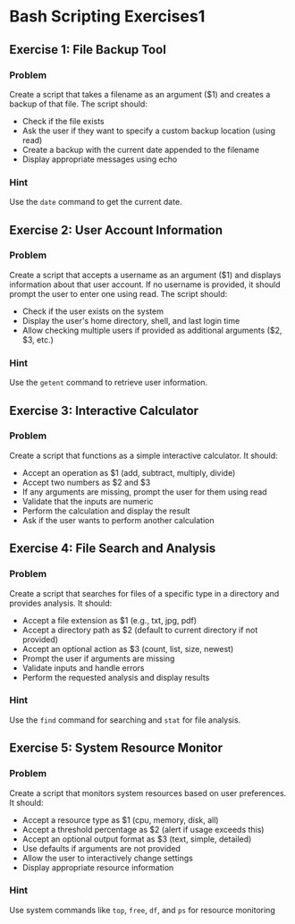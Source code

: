 # Bash Scripting Exercises1

## Exercise 1: File Backup Tool

### Problem
Create a script that takes a filename as an argument ($1) and creates a backup of that file. The script should:
- Check if the file exists
- Ask the user if they want to specify a custom backup location (using read)
- Create a backup with the current date appended to the filename
- Display appropriate messages using echo
### Hint
Use the `date` command to get the current date.

## Exercise 2: User Account Information

### Problem
Create a script that accepts a username as an argument ($1) and displays information about that user account. If no username is provided, it should prompt the user to enter one using read. The script should:
- Check if the user exists on the system
- Display the user's home directory, shell, and last login time
- Allow checking multiple users if provided as additional arguments ($2, $3, etc.)

### Hint
Use the `getent` command to retrieve user information.

## Exercise 3: Interactive Calculator

### Problem
Create a script that functions as a simple interactive calculator. It should:
- Accept an operation as $1 (add, subtract, multiply, divide)
- Accept two numbers as $2 and $3
- If any arguments are missing, prompt the user for them using read
- Validate that the inputs are numeric
- Perform the calculation and display the result
- Ask if the user wants to perform another calculation


## Exercise 4: File Search and Analysis

### Problem
Create a script that searches for files of a specific type in a directory and provides analysis. It should:
- Accept a file extension as $1 (e.g., txt, jpg, pdf)
- Accept a directory path as $2 (default to current directory if not provided)
- Accept an optional action as $3 (count, list, size, newest)
- Prompt the user if arguments are missing
- Validate inputs and handle errors
- Perform the requested analysis and display results

### Hint
Use the `find` command for searching and `stat` for file analysis.

## Exercise 5: System Resource Monitor

### Problem
Create a script that monitors system resources based on user preferences. It should:
- Accept a resource type as $1 (cpu, memory, disk, all)
- Accept a threshold percentage as $2 (alert if usage exceeds this)
- Accept an optional output format as $3 (text, simple, detailed)
- Use defaults if arguments are not provided
- Allow the user to interactively change settings
- Display appropriate resource information

### Hint
Use system commands like `top`, `free`, `df`, and `ps` for resource monitoring